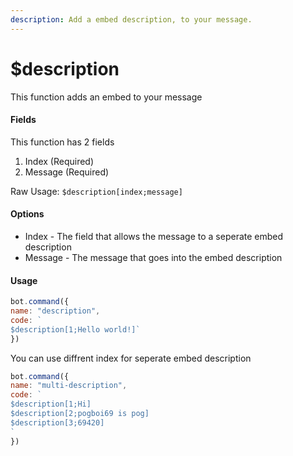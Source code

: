 ```yaml
---
description: Add a embed description, to your message.
---
```


# $description

This function adds an embed to your message

#### Fields

This function has 2 fields

1. Index (Required)
2. Message (Required)

Raw Usage: `$description[index;message]`

#### Options

* Index - The field that allows the message to a seperate embed description
* Message - The message that goes into the embed description

#### Usage

```javascript
bot.command({
name: "description", 
code: `
$description[1;Hello world!]` 
})
```

You can use diffrent index for seperate embed description

```javascript
bot.command({
name: "multi-description",
code: `
$description[1;Hi]
$description[2;pogboi69 is pog]
$description[3;69420]
`
})
```
